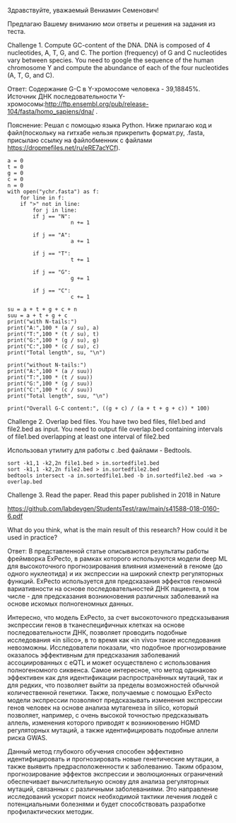 Здравствуйте, уважаемый Вениамин Семенович!

Предлагаю Вашему вниманию мои ответы и решения на задания из теста.

Challenge 1. Compute GC-content of the DNA.
DNA is composed of 4 nucleotides, A, T, G, and C. The portion (frequency) of G and C nucleotides vary between species. You need to google the sequence of the human chromosome Y and compute the abundance of each of the four nucleotides (A, T, G, and C).

Ответ: Содержание G-C в Y-хромосоме человека - 39,18845%. Источник ДНК последовательности Y-хромосомы:http://ftp.ensembl.org/pub/release-104/fasta/homo_sapiens/dna/ .

Пояснение: Решал с помощью языка Python. Ниже прилагаю код и файл(поскольку на гитхабе нельзя прикрепить формат.py, .fasta, присылаю ссылку на файлобменник с файлами https://dropmefiles.net/ru/eRE7acYCf).

	a = 0
	t = 0
	g = 0
	c = 0
	n = 0
	with open("ychr.fasta") as f:
    	for line in f:
		if ">" not in line:
	    	for j in line:
			if j == "N":
                    	n += 1
                
			if j == "A":
                    	a += 1
                
			if j == "T":
                    	t += 1
                
			if j == "G":
                    	g += 1
                
			if j == "C":
                    	c += 1
			
	su = a + t + g + c + n
	suu = a + t + g + c
	print("with N-tails:")
	print("A:",100 * (a / su), a)
	print("T:",100 * (t / su), t)
	print("G:",100 * (g / su), g)
	print("C:",100 * (c / su), c)
	print("Total length", su, "\n")

	print("without N-tails:")
	print("A:",100 * (a / suu))
	print("T:",100 * (t / suu))
	print("G:",100 * (g / suu))
	print("C:",100 * (c / suu))
	print("Total length", suu, "\n")

	print("Overall G-C content:", ((g + c) / (a + t + g + c)) * 100)

Challenge 2. Overlap bed files.
You have two bed files, file1.bed and file2.bed as input. You need to output file overlap.bed containing intervals of file1.bed overlapping at least one interval of file2.bed

Использовал утилиту для работы с .bed файлами - Bedtools.


	sort -k1,1 -k2,2n file1.bed > in.sortedfile1.bed
	sort -k1,1 -k2,2n file2.bed > in.sortedfile2.bed
	bedtools intersect -a in.sortedfile1.bed -b in.sortedfile2.bed -wa > overlap.bed



Challenge 3. Read the paper.
Read this paper published in 2018 in Nature 

https://github.com/labdevgen/StudentsTest/raw/main/s41588-018-0160-6.pdf

What do you think, what is the main result of this research? How could it be used in practice? 

Ответ: В представленной статье описываются результаты работы фреймворка ExPecto, в рамках которого используются модели deep ML для высокоточного прогнозирования влияния изменений в геноме (до одного нуклеотида) и их экспрессии на широкий спектр регуляторных функций. ExPecto используется для предсказания эффектов геномной вариативности на основе последовательностей ДНК пациента, в том числе - для предсказания возникновения различных заболеваний на основе искомых полногеномных данных.

Интересно, что модель ExPecto, за счет высокоточного предсказывания экспрессии генов в тканеспецифичных клетках на основе последовательности ДНК, позволяет проводить подобные исследования «in silico», в то время как «in vivo» такие исследования невозможны. Исследователи показали, что подобное прогнозирование оказалось эффективным для предсказания заболеваний ассоциированных с eQTL и может осуществлено с использования полногеномного сиквенса. Самое интересное, что метод одинаково эффективен как для идентификации распространённых мутаций, так и для редких, что позволяет выйти за пределы возможностей обычной количественной генетики.
Также, получаемые с помощью ExPecto модели экспрессии позволяют предсказывать изменения экспрессии генов человек на основе анализа мутагенеза in silico, который позволяет, например, с очень высокой точностью предсказывать аллель, изменения которого приводят к возникновению HGMD регуляторных мутаций, а также идентифицировать подобные аллели риска GWAS.

Данный метод глубокого обучения способен эффективно идентифицировать и прогнозировать новые генетические мутации, а также выявить предрасположенности к заболеванию. Таким образом, прогнозирование эффектов экспрессии и эволюционных ограничений обеспечивает вычислительную основу для анализа регуляторных мутаций, связанных с различными заболеваниями. Это направление исследований ускорит поиск необходимой тактики лечения людей с потенциальными болезнями и будет способствовать разработке профилактических методик.





